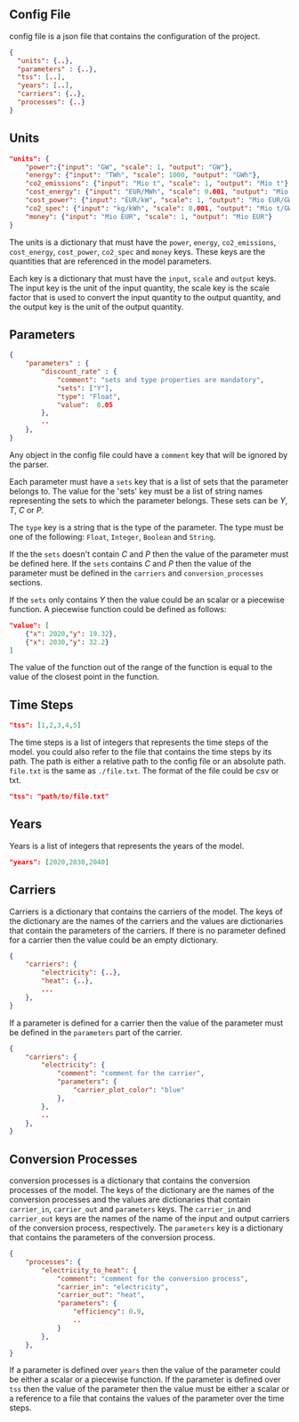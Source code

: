 ## Config File

config file is a json file that contains the configuration of the project.

```json
{
  "units": {..},
  "parameters" : {..},
  "tss": [..],
  "years": [..],
  "carriers": {..},
  "processes": {..}
}
```

## Units

```json
"units": {
    "power":{"input": "GW", "scale": 1, "output": "GW"},
    "energy": {"input": "TWh", "scale": 1000, "output": "GWh"},
    "co2_emissions": {"input": "Mio t", "scale": 1, "output": "Mio t"},
    "cost_energy": {"input": "EUR/MWh", "scale": 0.001, "output": "Mio EUR/GWh"},
    "cost_power": {"input": "EUR/kW", "scale": 1, "output": "Mio EUR/GW"},
    "co2_spec": {"input": "kg/kWh", "scale": 0.001, "output": "Mio t/GWh"},
    "money": {"input": "Mio EUR", "scale": 1, "output": "Mio EUR"}
}
```

The units is a dictionary that must have the `power`, `energy`, `co2_emissions`, `cost_energy`, `cost_power`, `co2_spec` and `money` keys. These keys are the quantities that are referenced in the model parameters.

Each key is a dictionary that must have the `input`, `scale` and `output` keys. The input key is the unit of the input quantity, the scale key is the scale factor that is used to convert the input quantity to the output quantity, and the output key is the unit of the output quantity.

## Parameters

```json
{
    "parameters" : {
        "discount_rate" : {
            "comment": "sets and type properties are mandatory",
            "sets": ["Y"], 
            "type": "Float",
            "value":  0.05
        }, 
        ..
    },
}
```

Any object in the config file could have a `comment` key that will be ignored by the parser.

Each parameter must have a `sets` key that is a list of sets that the parameter belongs to.  The value for the 'sets' key must be a list of string names representing the sets to which the parameter belongs. These sets can be $Y$, $T$, $C$ or $P$.

The `type` key is a string that is the type of the parameter. The type must be one of the following: `Float`, `Integer`, `Boolean` and `String`.

If the the `sets` doesn't contain $C$ and $P$ then the value of the parameter must be defined here. If the `sets` contains $C$ and $P$ then the value of the parameter must be defined in the `carriers` and `conversion_processes` sections.

If the `sets` only contains $Y$ then the value could be an scalar or a piecewise function. A piecewise function could be defined as follows:

```json
"value": [
    {"x": 2020,"y": 19.32},
    {"x": 2030,"y": 32.2}
]
```

The value of the function out of the range of the function is equal to the value of the closest point in the function.


## Time Steps

```json
"tss": [1,2,3,4,5]
```

The time steps is a list of integers that represents the time steps of the model.
you could also refer to the file that contains the time steps by its path. The path is either a relative path to the config file or an absolute path. `file.txt` is the same as  `./file.txt`. The format of the file could be csv or txt.

```json
"tss": "path/to/file.txt"
```

## Years

Years is a list of integers that represents the years of the model.

```json
"years": [2020,2030,2040]
```

## Carriers

Carriers is a dictionary that contains the carriers of the model. The keys of the dictionary are the names of the carriers and the values are dictionaries that contain the parameters of the carriers. If there is no parameter defined for a carrier then the value could be an empty dictionary.

```json
{
    "carriers": {
        "electricity": {..},
        "heat": {..},
        ...
    },
}
```

If a parameter is defined for a carrier then the value of the parameter must be defined in the `parameters` part of the carrier.

```json
{
    "carriers": {
        "electricity": {
            "comment": "comment for the carrier",
            "parameters": {
                "carrier_plot_color": "blue"
            },
        },
        ..
    },
}
```

## Conversion Processes

conversion processes is a dictionary that contains the conversion processes of the model. The keys of the dictionary are the names of the conversion processes and the values are dictionaries that contain `carrier_in`, `carrier_out` and `parameters` keys.
The `carrier_in` and `carrier_out` keys are the names of the name of the input and output carriers of the conversion process, respectively. The `parameters` key is a dictionary that contains the parameters of the conversion process.

```json
{
    "processes": {
        "electricity_to_heat": {
            "comment": "comment for the conversion process",
            "carrier_in": "electricity",
            "carrier_out": "heat",
            "parameters": {
                "efficiency": 0.9,
                ..  
            }
        },
    },
}
```

If a parameter is defined over `years` then the value of the parameter could be either a scalar or a piecewise function. If the parameter is defined over `tss` then the value of the parameter then the value must be either a scalar or a reference to a file that contains the values of the parameter over the time steps.
